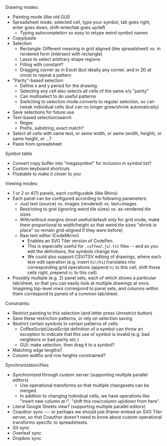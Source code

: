 Drawing modes:
* Painting mode (like old GUI)
* Spreadsheet mode: selected cell, type your symbol, tab goes right, enter
  goes down, shift-enter/tab goes up/left
  * Typing autocompletion so easy to retype weird symbol names
* Copy/paste
* Selection
  * Rectangle: Different meaning in grid aligned (like spreadsheet) vs. in
    rendered form (intersect with rectangle)
  * Lasso to select arbitrary shape regions
  * Filling with constant?
  * Dragging corner as in Excel (but ideally any corner, and in 2D at once) to
    repeat a pattern
* "Parity"-based selection
  * Define x and y period for the drawing
  * Selecting any cell also selects all cells of the same x/y "parity"
  * Can multiselect to do useful patterns
  * Switching to selection mode converts to regular selection, so can tweak
    individual cells (but can no longer grow/shrink automatically)
* Save selections for future use
* Text-based selection/search
  * Regex
  * Prefix, substring, exact match?
* Select all cells with same text, or same width, or same (width, height), or
  same height, or ...?
* Paste from spreadsheet

Symbol table
* Convert copy buffer into "megasymbol" for inclusion in symbol list?
* Custom keyboard shortcuts
* Floatable to make it closer to you

Viewing modes:
* 1 or 2 or 4(?) panels, each configurable (like Rhino)
* Each panel can be configured according to following parameters:
  * Just text (source) vs. images (rendered) vs. text+images
  * Restricting to grid (ignoring weird tile sizes) vs. as-rendered tile sizes
  * With/without margins (most useful/default only for grid mode, make them
    proportional to width/height so that weird tile sizes "shrink in place" so
    remain grid-aligned if they were before)
  * Raw text editor (CodeMirror)
    * Enables an SVG Tiler version of CodePen.
    * This is especially useful for `.coffee`/`.js`/`.txt` files -- and as you
      edit the definitions, the symbols change live.
    * We could also support CSV/TSV editing of drawings, where each text-edit
      operation (e.g. insert `hi\thi`) translates into corresponding grid
      operations (append `hi` to this cell, shift these cells right,
      prepend `hi` to this cell).
* Possibly multiple (e.g. 2) panel sets, each of which shows a particular
  tab/sheet, so that you can easily look at multiple drawings at once.
  Imagining top-level rows correspond to panel sets, and columns within them
  correspond to panels of a common tab/sheet.

Constraints:
* Restrict painting to this selection (and letter press Unrestrict button)
* Save these restriction patterns, or rely on selection saving
* Restrict certain symbols to certain patterns of cells:
  * CoffeeScript/JavaScript definition of a symbol can throw an exception to
    indicate that this use of symbol is invalid (e.g. bad neighbors or bad
    parity etc.)
  * GUI: make selection, then drag it to a symbol?
* Matching edge lengths?
* Column widths and row heights constrained?

Synchronization/files
* Synchronized through custom server (supporting multiple parallel editors)
  * Use operational transforms so that multiple changesets can be merged.
  * In addition to changing individual cells, we have operations like
    "insert new column at *i*", "shift this row/column up/down from here".
* Literal Google Sheets view? (supporting multiple parallel editors)
* Coauthor sync --- or perhaps we should just iframe-embed an SVG Tiler server,
  so that Coauthor doesn't need to know about custom operational transforms
  specific to spreadsheets.
* Git sync
* Overleaf sync
* Dropbox sync
